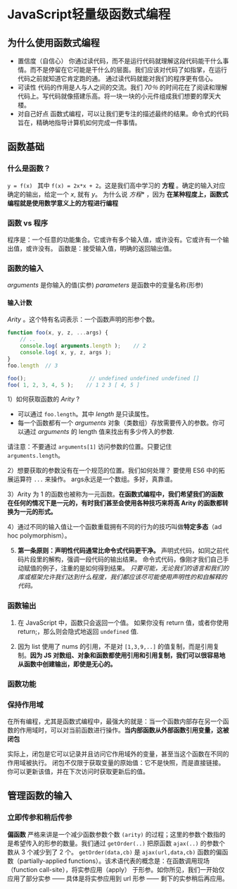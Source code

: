 # JavaScript轻量级函数式编程
## 为什么使用函数式编程
* 置信度（自信心）
你通过读代码，而不是运行代码就理解这段代码能干什么事情。而不是停留在它可能是干什么的层面。我们应该对代码了如指掌，在运行代码之前就知道它肯定跑的通。
通过读代码就能对我们的程序更有信心。
* 可读性
代码的作用是人与人之间的交流。我们 *70％* 的时间花在了阅读和理解代码上。写代码就像搭建乐高。将一块一块的小元件组成我们想要的摩天大楼。
* 对自己好点
函数式编程，可以让我们更专注的描述最终的结果。命令式的代码旨在，精确地指导计算机如何完成一件事情。



## 函数基础
### 什么是函数？
`y = f(x) ` 其中 `f(x) = 2x*x + 2`。这是我们高中学习的 **方程** 。确定的输入对应确定的输出，给定一个 *x*, 就有 *y*。
为什么说 *方程** ，因为 **在某种程度上，函数式编程就是使用数学意义上的方程进行编程**



### 函数 vs 程序
程序是：一个任意的功能集合。它或许有多个输入值，或许没有。它或许有一个输出值，或许没有。
函数是：接受输入值，明确的返回输出值。



### 函数的输入
*arguments* 是你输入的值(实参)
*parameters* 是函数中的变量名称(形参)



#### 输入计数
*Arity* 。这个特有名词表示：一个函数声明的形参个数。
```javascript
function foo(x, y, z, ...args) {
    // ..
    console.log( arguments.length );    // 2
    console.log( x, y, z, args );
}
foo.length  // 3

foo();                    // undefined undefined undefined []
foo( 1, 2, 3, 4, 5 );    // 1 2 3 [ 4, 5 ]

```
1）如何获取函数的 *Arity* ?
* 可以通过 `foo.length`。其中 *length* 是只读属性。
* 每一个函数都有一个 *arguments* 对象（类数组）存放需要传入的参数。你可以通过 *arguments* 的 length 值来找出有多少传入的参数.

请注意：不要通过 `arguments[1]` 访问参数的位置。只要记住 `arguments.length`。

2）想要获取的参数没有在一个规范的位置。我们如何处理？
要使用 ES6 中的拓展运算符 `...` 来操作。
args永远是一个数组。多好，真靠谱。

3）Arity 为 1 的函数也被称为一元函数。**在函数式编程中，我们希望我们的函数在任何的情况下是一元的，有时我们甚至会使用各种技巧来将高 Arity 的函数都转换为一元的形式。**

4）通过不同的输入值让一个函数重载拥有不同的行为的技巧叫做**特定多态**（ad hoc polymorphism）。

5) **第一条原则：声明性代码通常比命令式代码更干净。**
声明式代码，如同之前代码片段里的解构，强调一段代码的输出结果。
命令式代码，像刚才我们自己手动赋值的例子，注重的是如何得到结果。
*只要可能，无论我们的语言和我们的库或框架允许我们达到什么程度，我们都应该尽可能使用声明性的和自解释的代码。*



### 函数输出
1) 在 JavaScript 中，函数只会返回一个值。
如果你没有 return 值，或者你使用 return;，那么则会隐式地返回 `undefined` 值.

2) 因为 list 使用了 nums 的引用，不是对 `[1,3,9,..]` 的值复制，而是引用复制。**因为 JS 对数组、对象和函数都使用引用和引用复制，我们可以很容易地从函数中创建输出，即使是无心的。**



### 函数功能
### 保持作用域
在所有编程，尤其是函数式编程中，最强大的就是：当一个函数内部存在另一个函数的作用域时，可以对当前函数进行操作。**当内部函数从外部函数引用变量，这被闭包**

实际上，闭包是它可以记录并且访问它作用域外的变量，甚至当这个函数在不同的作用域被执行。
闭包不仅限于获取变量的原始值：它不是快照，而是直接链接。你可以更新该值，并在下次访问时获取更新后的值。



## 管理函数的输入
### 立即传参和稍后传参
**偏函数** 严格来讲是一个减少函数参数个数 `(arity)` 的过程；这里的参数个数指的是希望传入的形参的数量。我们通过 `getOrder(..)` 把原函数 `ajax(..)` 的参数个数从 3 个减少到了 2 个。
`getOrder(data,cb)` 是 `ajax(url,data,cb)` 函数的偏函数（partially-applied functions）。该术语代表的概念是：在函数调用现场（function call-site），将实参应用（apply） 于形参。如你所见，我们一开始仅应用了部分实参 —— 具体是将实参应用到 url 形参 —— 剩下的实参稍后再应用。

